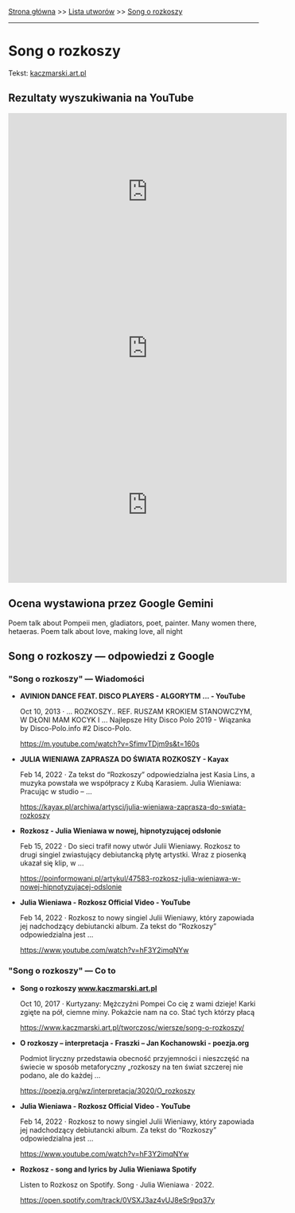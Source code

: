 [Strona główna](../index.md) >> [Lista utworów](../list.md) >> [Song o rozkoszy](551.md)

---

# Song o rozkoszy

Tekst: [kaczmarski.art.pl](https://www.kaczmarski.art.pl/tworczosc/wiersze/song-o-rozkoszy/)

## Rezultaty wyszukiwania na YouTube

<iframe width="560" height="315" src="https://www.youtube.com/embed/Ni516mDE3_M?si=IdontcarewhotheIRSsendsImnotpayingtaxes" title="YouTube video player" frameborder="0" allow="accelerometer; autoplay; clipboard-write; encrypted-media; gyroscope; picture-in-picture; web-share" referrerpolicy="strict-origin-when-cross-origin" allowfullscreen></iframe>

<iframe width="560" height="315" src="https://www.youtube.com/embed/JJ7NOMroIjE?si=IdontcarewhotheIRSsendsImnotpayingtaxes" title="YouTube video player" frameborder="0" allow="accelerometer; autoplay; clipboard-write; encrypted-media; gyroscope; picture-in-picture; web-share" referrerpolicy="strict-origin-when-cross-origin" allowfullscreen></iframe>

<iframe width="560" height="315" src="https://www.youtube.com/embed/1yrgpOH3s1U?si=IdontcarewhotheIRSsendsImnotpayingtaxes" title="YouTube video player" frameborder="0" allow="accelerometer; autoplay; clipboard-write; encrypted-media; gyroscope; picture-in-picture; web-share" referrerpolicy="strict-origin-when-cross-origin" allowfullscreen></iframe>

## Ocena wystawiona przez Google Gemini

Poem talk about Pompeii men, gladiators, poet, painter. Many women there, hetaeras. Poem talk about love, making love, all night

## Song o rozkoszy — odpowiedzi z Google

### "Song o rozkoszy" — Wiadomości

- **AVINION DANCE FEAT. DISCO PLAYERS - ALGORYTM ... - YouTube**

    Oct 10, 2013  ·  ... ROZKOSZY.. REF. RUSZAM KROKIEM STANOWCZYM, W DŁONI MAM KOCYK I ... Najlepsze Hity Disco Polo 2019 - Wiązanka by Disco-Polo.info #2 Disco-Polo. 

   <https://m.youtube.com/watch?v=SfimvTDjm9s&t=160s>
- **JULIA WIENIAWA ZAPRASZA DO ŚWIATA ROZKOSZY - Kayax**

    Feb 14, 2022  ·  Za tekst do “Rozkoszy” odpowiedzialna jest Kasia Lins, a muzyka powstała we współpracy z Kubą Karasiem. Julia Wieniawa: Pracując w studio – ... 

   <https://kayax.pl/archiwa/artysci/julia-wieniawa-zaprasza-do-swiata-rozkoszy>
- **Rozkosz - Julia Wieniawa w nowej, hipnotyzującej odsłonie**

    Feb 15, 2022  ·  Do sieci trafił nowy utwór Julii Wieniawy. Rozkosz to drugi singiel zwiastujący debiutancką płytę artystki. Wraz z piosenką ukazał się klip, w ... 

   <https://poinformowani.pl/artykul/47583-rozkosz-julia-wieniawa-w-nowej-hipnotyzujacej-odslonie>
- **Julia Wieniawa - Rozkosz Official Video - YouTube**

    Feb 14, 2022  ·  Rozkosz to nowy singiel Julii Wieniawy, który zapowiada jej nadchodzący debiutancki album. Za tekst do “Rozkoszy” odpowiedzialna jest ... 

   <https://www.youtube.com/watch?v=hF3Y2imqNYw>

### "Song o rozkoszy" — Co to

- **Song o rozkoszy www.kaczmarski.art.pl**

    Oct 10, 2017  ·  Kurtyzany: Mężczyźni Pompei Co cię z wami dzieje! Karki zgięte na pół, ciemne miny. Pokażcie nam na co. Stać tych którzy płacą 

   <https://www.kaczmarski.art.pl/tworczosc/wiersze/song-o-rozkoszy/>
- **O rozkoszy – interpretacja - Fraszki – Jan Kochanowski - poezja.org**

    Podmiot liryczny przedstawia obecność przyjemności i nieszczęść na świecie w sposób metaforyczny „rozkoszy na ten świat szczerej nie podano, ale do każdej ... 

   <https://poezja.org/wz/interpretacja/3020/O_rozkoszy>
- **Julia Wieniawa - Rozkosz Official Video - YouTube**

    Feb 14, 2022  ·  Rozkosz to nowy singiel Julii Wieniawy, który zapowiada jej nadchodzący debiutancki album. Za tekst do “Rozkoszy” odpowiedzialna jest ... 

   <https://www.youtube.com/watch?v=hF3Y2imqNYw>
- **Rozkosz - song and lyrics by Julia Wieniawa  Spotify**

    Listen to Rozkosz on Spotify. Song · Julia Wieniawa · 2022. 

   <https://open.spotify.com/track/0VSXJ3az4vUJ8eSr9pq37y>


